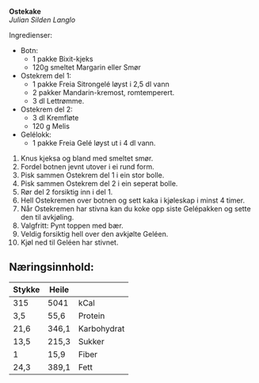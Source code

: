 **Ostekake**  
*Julian Silden Langlo*

Ingredienser:
* Botn:
  * 1 pakke Bixit-kjeks
  * 120g smeltet Margarin eller Smør
* Ostekrem del 1:
  * 1 pakke Freia Sitrongelé løyst i 2,5 dl vann
  * 2 pakker Mandarin-kremost, romtemperert.
  * 3 dl Lettrømme.
* Ostekrem del 2:
  * 3 dl Kremfløte
  * 120 g Melis
* Gelélokk:
  * 1 pakke Freia Gelé løyst ut i 4 dl vann.

1. Knus kjeksa og bland med smeltet smør.
2. Fordel botnen jevnt utover i ei rund form.
3. Pisk sammen Ostekrem del 1 i ein stor bolle.
4. Pisk sammen Ostekrem del 2 i ein seperat bolle.
5. Rør del 2 forsiktig inn i del 1.
6. Hell Ostekremen over botnen og sett kaka i kjøleskap i minst 4 timer.
7. Når Ostekremen har stivna kan du koke opp siste Gelépakken og sette den til avkjøling.
8. Valgfritt: Pynt toppen med bær.
9. Veldig forsiktig hell over den avkjølte Geléen.
10. Kjøl ned til Geléen har stivnet.

## Næringsinnhold:
| Stykke | Heile |  |
| -  | - | - |
| 315 | 5041 | kCal |
| 3,5 | 55,6 | Protein |
| 21,6 | 346,1 | Karbohydrat |
| 13,5 | 215,3 | Sukker |
| 1 | 15,9 | Fiber |
| 24,3 | 389,1 | Fett |
